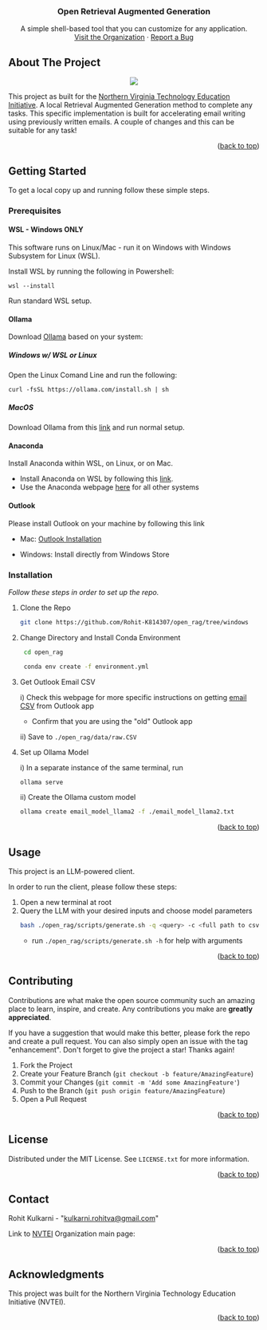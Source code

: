 <a name="readme-top"></a>


<!-- PROJECT LOGO -->
<br />
<div align="center">
  <h3 align="center">Open Retrieval Augmented Generation</h3>

  <p align="center">
    A simple shell-based tool that you can customize for any application.
    <br />
    <a href="https://NVTEI.webflow.io">Visit the Organization</a>
    ·
    <a href="https://github.com/Rohit-K814307/open_rag/issues">Report a Bug</a>
  </p>
</div>


<!-- ABOUT THE PROJECT -->
## About The Project
<p align="center">
  <img src="https://blog.verisign.com/wp-content/uploads/VRSN_CompanyBrandedEmail_BlogImage8_201712-670x446.png" />
</p>

This project as built for the [Northern Virginia Technology Education Initiative](nvtei.webflow.io). A local Retrieval Augmented Generation method to complete any tasks. This specific implementation is built for accelerating email writing using previously written emails. A couple of changes and this can be suitable for any task!

<p align="right">(<a href="#readme-top">back to top</a>)</p>


<!-- GETTING STARTED -->
## Getting Started

To get a local copy up and running follow these simple steps.

### Prerequisites


#### WSL - Windows ONLY
This software runs on Linux/Mac - run it on Windows with Windows Subsystem for Linux (WSL).

Install WSL by running the following in Powershell:
```
wsl --install
```
Run standard WSL setup.

#### Ollama
Download [Ollama](https://ollama.com/) based on your system:


##### Windows w/ WSL or Linux
Open the Linux Comand Line and run the following: 
```
curl -fsSL https://ollama.com/install.sh | sh
```

##### MacOS
Download Ollama from this [link](https://ollama.com/download/mac) and run normal setup.

#### Anaconda
Install Anaconda within WSL, on Linux, or on Mac.

* Install Anaconda on WSL by following this [link](https://gist.github.com/kauffmanes/5e74916617f9993bc3479f401dfec7da).
* Use the Anaconda webpage [here](https://www.anaconda.com/) for all other systems


#### Outlook

Please install Outlook on your machine by following this link 

* Mac: [Outlook Installation](https://www.microsoft.com/en-us/microsoft-365/outlook/outlook-for-mac)

* Windows: Install directly from Windows Store

### Installation

_Follow these steps in order to set up the repo._

1. Clone the Repo
   ```sh
   git clone https://github.com/Rohit-K814307/open_rag/tree/windows
   ```
2. Change Directory and Install Conda Environment
   ```sh
    cd open_rag

    conda env create -f environment.yml
   ```
3. Get Outlook Email CSV

    i) Check this webpage for more specific instructions on getting [email CSV](https://techcommunity.microsoft.com/t5/excel/how-to-export-outlook-emails-to-excel-csv-file/m-p/3567227) from Outlook app 

    - Confirm that you are using the "old" Outlook app

    ii) Save to `./open_rag/data/raw.CSV`

4. Set up Ollama Model

    i) In a separate instance of the same terminal, run
    ```sh
    ollama serve
    ```
    ii) Create the Ollama custom model
    ```sh
    ollama create email_model_llama2 -f ./email_model_llama2.txt 
    ```


<p align="right">(<a href="#readme-top">back to top</a>)</p>



<!-- USAGE EXAMPLES -->
## Usage

This project is an LLM-powered client. 

In order to run the client, please follow these steps:

1. Open a new terminal at root
2. Query the LLM with your desired inputs and choose model parameters
    ```sh
    bash ./open_rag/scripts/generate.sh -q <query> -c <full path to csv emails> -e <your email address> ...
    ```
    - run `./open_rag/scripts/generate.sh -h` for help with arguments

<p align="right">(<a href="#readme-top">back to top</a>)</p>


<!-- CONTRIBUTING -->
## Contributing

Contributions are what make the open source community such an amazing place to learn, inspire, and create. Any contributions you make are **greatly appreciated**.

If you have a suggestion that would make this better, please fork the repo and create a pull request. You can also simply open an issue with the tag "enhancement".
Don't forget to give the project a star! Thanks again!

1. Fork the Project
2. Create your Feature Branch (`git checkout -b feature/AmazingFeature`)
3. Commit your Changes (`git commit -m 'Add some AmazingFeature'`)
4. Push to the Branch (`git push origin feature/AmazingFeature`)
5. Open a Pull Request

<p align="right">(<a href="#readme-top">back to top</a>)</p>



<!-- LICENSE -->
## License

Distributed under the MIT License. See `LICENSE.txt` for more information.

<p align="right">(<a href="#readme-top">back to top</a>)</p>



<!-- CONTACT -->
## Contact

Rohit Kulkarni - "kulkarni.rohitva@gmail.com"

Link to [NVTEI](https://nvtei.webflow.io) Organization main page: 

<p align="right">(<a href="#readme-top">back to top</a>)</p>



<!-- ACKNOWLEDGMENTS -->
## Acknowledgments

This project was built for the Northern Virginia Technology Education Initiative (NVTEI).


<p align="right">(<a href="#readme-top">back to top</a>)</p>



<!-- MARKDOWN LINKS & IMAGES -->
<!-- https://www.markdownguide.org/basic-syntax/#reference-style-links -->
[contributors-shield]: https://img.shields.io/github/contributors/othneildrew/Best-README-Template.svg?style=for-the-badge
[contributors-url]: https://github.com/othneildrew/Best-README-Template/graphs/contributors
[forks-shield]: https://img.shields.io/github/forks/othneildrew/Best-README-Template.svg?style=for-the-badge
[forks-url]: https://github.com/othneildrew/Best-README-Template/network/members
[stars-shield]: https://img.shields.io/github/stars/othneildrew/Best-README-Template.svg?style=for-the-badge
[stars-url]: https://github.com/othneildrew/Best-README-Template/stargazers
[issues-shield]: https://img.shields.io/github/issues/othneildrew/Best-README-Template.svg?style=for-the-badge
[issues-url]: https://github.com/othneildrew/Best-README-Template/issues
[license-shield]: https://img.shields.io/github/license/othneildrew/Best-README-Template.svg?style=for-the-badge
[license-url]: https://github.com/othneildrew/Best-README-Template/blob/master/LICENSE.txt
[linkedin-shield]: https://img.shields.io/badge/-LinkedIn-black.svg?style=for-the-badge&logo=linkedin&colorB=555
[linkedin-url]: https://linkedin.com/in/othneildrew
[product-screenshot]: https://blog.verisign.com/wp-content/uploads/VRSN_CompanyBrandedEmail_BlogImage8_201712-670x446.png
[Next.js]: https://img.shields.io/badge/next.js-000000?style=for-the-badge&logo=nextdotjs&logoColor=white
[Next-url]: https://nextjs.org/
[React.js]: https://img.shields.io/badge/React-20232A?style=for-the-badge&logo=react&logoColor=61DAFB
[React-url]: https://reactjs.org/
[Vue.js]: https://img.shields.io/badge/Vue.js-35495E?style=for-the-badge&logo=vuedotjs&logoColor=4FC08D
[Vue-url]: https://vuejs.org/
[Angular.io]: https://img.shields.io/badge/Angular-DD0031?style=for-the-badge&logo=angular&logoColor=white
[Angular-url]: https://angular.io/
[Svelte.dev]: https://img.shields.io/badge/Svelte-4A4A55?style=for-the-badge&logo=svelte&logoColor=FF3E00
[Svelte-url]: https://svelte.dev/
[Laravel.com]: https://img.shields.io/badge/Laravel-FF2D20?style=for-the-badge&logo=laravel&logoColor=white
[Laravel-url]: https://laravel.com
[Bootstrap.com]: https://img.shields.io/badge/Bootstrap-563D7C?style=for-the-badge&logo=bootstrap&logoColor=white
[Bootstrap-url]: https://getbootstrap.com
[JQuery.com]: https://img.shields.io/badge/jQuery-0769AD?style=for-the-badge&logo=jquery&logoColor=white
[JQuery-url]: https://jquery.com 